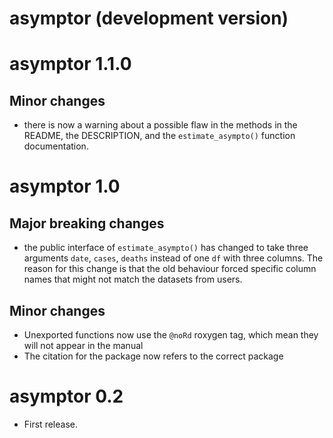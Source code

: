 # asymptor (development version)

# asymptor 1.1.0

## Minor changes

* there is now a warning about a possible flaw in the methods in the README, the DESCRIPTION, and the `estimate_asympto()` function documentation.

# asymptor 1.0

## Major breaking changes

* the public interface of `estimate_asympto()` has changed to take three 
arguments `date`, `cases`, `deaths` instead of one `df` with three columns.
The reason for this change is that the old behaviour forced specific column
names that might not match the datasets from users.

## Minor changes

* Unexported functions now use the `@noRd` roxygen tag, which mean they will
not appear in the manual
* The citation for the package now refers to the correct package

# asymptor 0.2

* First release.
